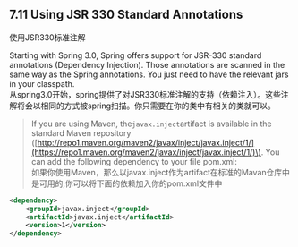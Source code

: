 ## 7.11 Using JSR 330 Standard Annotations

使用JSR330标准注解

Starting with Spring 3.0, Spring offers support for JSR-330 standard annotations \(Dependency Injection\). Those annotations are scanned in the same way as the Spring annotations. You just need to have the relevant jars in your classpath.  
从spring3.0开始，spring提供了对JSR330标准注解的支持（依赖注入）。这些注解将会以相同的方式被spring扫描。你只需要在你的类中有相关的类就可以。

> If you are using Maven, the`javax.inject`artifact is available in the standard Maven repository \([http://repo1.maven.org/maven2/javax/inject/javax.inject/1/](https://repo1.maven.org/maven2/javax/inject/javax.inject/1/)\). You can add the following dependency to your file pom.xml:  
> 如果你使用Maven，那么以javax.inject作为artifact在标准的Mavan仓库中是可用的,你可以将下面的依赖加入你的pom.xml文件中

```xml
<dependency>
    <groupId>javax.inject</groupId>
    <artifactId>javax.inject</artifactId>
    <version>1</version>
</dependency>
```



